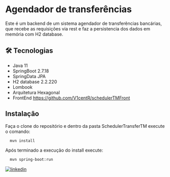 
# Agendador de transferências
Este é um backend de um sistema agendador de transferências bancárias, que recebe as requisições via rest e faz a persistencia dos dados em memória com H2 database.


## 🛠 Tecnologias
- Java 11
- SpringBoot 2.7.18
- SpringData JPA
- H2 database 2.2.220
- Lombook
- Arquitetura Hexagonal
- FrontEnd https://github.com/V1centR/schedulerTMFront


## Instalação

Faça o clone do repositório e dentro da pasta SchedulerTransferTM execute o comando:

```bash
  mvn install
```

Após terminado a execução do install execute:

```bash
  mvn spring-boot:run
```

[![linkedin](https://img.shields.io/badge/linkedin-0A66C2?style=for-the-badge&logo=linkedin&logoColor=white)](https://www.linkedin.com/in/vicent-ramos-33954ab5/)

